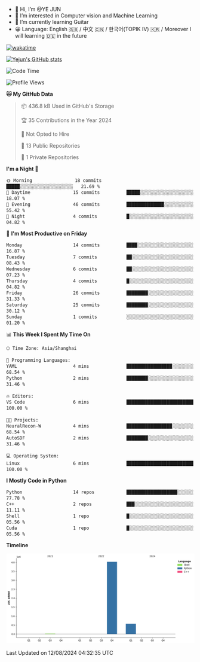 - 👋 Hi, I’m @YE JUN
- 👀 I’m interested in Computer vision and Machine Learning
- 🌱 I’m currently learning Guitar
- 😀 Language: English 🇬🇧 / 中文 🇨🇳 / 한국어(TOPIK IV) 🇰🇷 / Moreover I will learning 🇩🇪 in the future

[![wakatime](https://wakatime.com/badge/user/eb538ae4-e5c0-43f6-858b-dcce77516eb0/project/2028e936-fbaf-4a69-bedd-b550337a3a9c.svg)](https://wakatime.com/badge/user/eb538ae4-e5c0-43f6-858b-dcce77516eb0/project/2028e936-fbaf-4a69-bedd-b550337a3a9c)

<!-- <img height="195px" src="https://github-readme-stats.vercel.app/api?username=yejun688&count_private=true&show_icons=true&hide_rank=true&title_color=0969da&bg_color=ffffff00&text_color=57606a&disable_animations=true"><img height="195px" src="https://github-readme-stats.vercel.app/api/top-langs?username=yejun688&layout=compact&title_color=0969da&bg_color=ffffff00&text_color=57606a"> -->

[![Yejun's GitHub stats](https://github-readme-stats.vercel.app/api?username=yejun688)](https://github.com/yejun688/github-readme-stats)

<!---
yejun688/yejun688 is a ✨ special ✨ repository because its `README.md` (this file) appears on your GitHub profile.
You can click the Preview link to take a look at your changes.
--->

<!--START_SECTION:waka-->
![Code Time](http://img.shields.io/badge/Code%20Time-214%20hrs%2052%20mins-blue)

![Profile Views](http://img.shields.io/badge/Profile%20Views-6-blue)

**🐱 My GitHub Data** 

> 📦 436.8 kB Used in GitHub's Storage 
 > 
> 🏆 35 Contributions in the Year 2024
 > 
> 🚫 Not Opted to Hire
 > 
> 📜 13 Public Repositories 
 > 
> 🔑 1 Private Repositories 
 > 
**I'm a Night 🦉** 

```text
🌞 Morning                18 commits          █████░░░░░░░░░░░░░░░░░░░░   21.69 % 
🌆 Daytime                15 commits          █████░░░░░░░░░░░░░░░░░░░░   18.07 % 
🌃 Evening                46 commits          ██████████████░░░░░░░░░░░   55.42 % 
🌙 Night                  4 commits           █░░░░░░░░░░░░░░░░░░░░░░░░   04.82 % 
```
📅 **I'm Most Productive on Friday** 

```text
Monday                   14 commits          ████░░░░░░░░░░░░░░░░░░░░░   16.87 % 
Tuesday                  7 commits           ██░░░░░░░░░░░░░░░░░░░░░░░   08.43 % 
Wednesday                6 commits           ██░░░░░░░░░░░░░░░░░░░░░░░   07.23 % 
Thursday                 4 commits           █░░░░░░░░░░░░░░░░░░░░░░░░   04.82 % 
Friday                   26 commits          ████████░░░░░░░░░░░░░░░░░   31.33 % 
Saturday                 25 commits          ████████░░░░░░░░░░░░░░░░░   30.12 % 
Sunday                   1 commits           ░░░░░░░░░░░░░░░░░░░░░░░░░   01.20 % 
```


📊 **This Week I Spent My Time On** 

```text
🕑︎ Time Zone: Asia/Shanghai

💬 Programming Languages: 
YAML                     4 mins              █████████████████░░░░░░░░   68.54 % 
Python                   2 mins              ████████░░░░░░░░░░░░░░░░░   31.46 % 

🔥 Editors: 
VS Code                  6 mins              █████████████████████████   100.00 % 

🐱‍💻 Projects: 
NeuralRecon-W            4 mins              █████████████████░░░░░░░░   68.54 % 
AutoSDF                  2 mins              ████████░░░░░░░░░░░░░░░░░   31.46 % 

💻 Operating System: 
Linux                    6 mins              █████████████████████████   100.00 % 
```

**I Mostly Code in Python** 

```text
Python                   14 repos            ███████████████████░░░░░░   77.78 % 
C++                      2 repos             ███░░░░░░░░░░░░░░░░░░░░░░   11.11 % 
Shell                    1 repo              █░░░░░░░░░░░░░░░░░░░░░░░░   05.56 % 
Cuda                     1 repo              █░░░░░░░░░░░░░░░░░░░░░░░░   05.56 % 
```



**Timeline**

![Lines of Code chart](https://raw.githubusercontent.com/yejun688/yejun688/main/assets/bar_graph.png)


 Last Updated on 12/08/2024 04:32:35 UTC
<!--END_SECTION:waka-->
